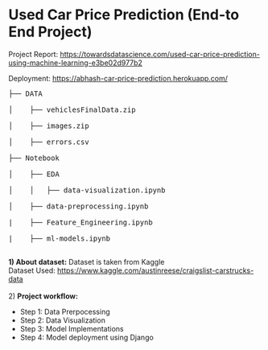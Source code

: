 
<h1>Used Car Price Prediction (End-to End Project)</h1>

Project Report: https://towardsdatascience.com/used-car-price-prediction-using-machine-learning-e3be02d977b2

Deployment: https://abhash-car-price-prediction.herokuapp.com/
<pre>
├── DATA<br>
│    ├── vehiclesFinalData.zip<br>
│    ├── images.zip<br>
│    ├── errors.csv<br>
├── Notebook<br>
│    ├── EDA<br>
│    │   ├── data-visualization.ipynb<br>
│    ├── data-preprocessing.ipynb<br>
|    ├── Feature_Engineering.ipynb<br>
|    ├── ml-models.ipynb<br>
</pre>
<b>1) About dataset:</b> Dataset is taken from Kaggle <br>
Dataset Used: https://www.kaggle.com/austinreese/craigslist-carstrucks-data<br><br>
2) <b>Project workflow:</b>
  <ul>
  <li>Step 1: Data Prerpocessing</li>
  <li>Step 2: Data Visualization</li>
  <li>Step 3: Model Implementations</li>
  <li>Step 4: Model deployment using Django</li>
  </ul>

